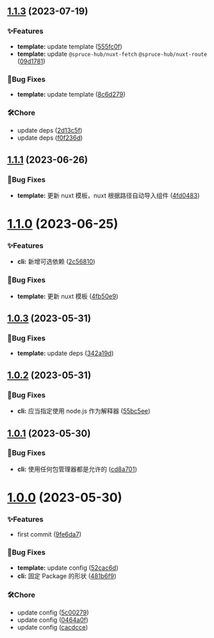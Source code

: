 ## [1.1.3](https://github.com/spruce-hub/create-cli/compare/v1.1.1...v1.1.3) (2023-07-19)

### ✨Features

- **template:** update template ([555fc0f](https://github.com/spruce-hub/create-cli/commit/555fc0fea7a4bec65077fabf154ad60b04a39677))
- **template:** update `@spruce-hub/nuxt-fetch` `@spruce-hub/nuxt-route` ([09d1781](https://github.com/spruce-hub/create-cli/commit/09d17819f85ae76fc69eed77dc0451c544473f1e))

### 🐛Bug Fixes

- **template:** update template ([8c6d279](https://github.com/spruce-hub/create-cli/commit/8c6d2799be6b24f2b2e227faf16ee609a2fde0fc))

### 🛠️Chore

- update deps ([2d13c5f](https://github.com/spruce-hub/create-cli/commit/2d13c5f01aeea19d2deb020d6d1eb5686afcce6c))
- update deps ([f0f236d](https://github.com/spruce-hub/create-cli/commit/f0f236d82a2b9fba4ec8143ae84a63ab392ffae2))

## [1.1.1](https://github.com/spruce-hub/create-cli/compare/v1.1.0...v1.1.1) (2023-06-26)

### 🐛Bug Fixes

- **template:** 更新 nuxt 模板，nuxt 根据路径自动导入组件 ([4fd0483](https://github.com/spruce-hub/create-cli/commit/4fd048316db647531a05a60b83c51633e17597b9))

# [1.1.0](https://github.com/spruce-hub/create-cli/compare/v1.0.3...v1.1.0) (2023-06-25)

### ✨Features

- **cli:** 新增可选依赖 ([2c56810](https://github.com/spruce-hub/create-cli/commit/2c56810a3d98f0c459700c949e2ac4059f96e22a))

### 🐛Bug Fixes

- **template:** 更新 nuxt 模板 ([4fb50e9](https://github.com/spruce-hub/create-cli/commit/4fb50e9e63fd4bb08c8622aafbd4c3eece06acc2))

## [1.0.3](https://github.com/spruce-hub/create-cli/compare/v1.0.2...v1.0.3) (2023-05-31)

### 🐛Bug Fixes

- **template:** update deps ([342a19d](https://github.com/spruce-hub/create-cli/commit/342a19d5d37ff7e84ecac7f141702096bd2f429a))

## [1.0.2](https://github.com/spruce-hub/create-cli/compare/v1.0.1...v1.0.2) (2023-05-31)

### 🐛Bug Fixes

- **cli:** 应当指定使用 node.js 作为解释器 ([55bc5ee](https://github.com/spruce-hub/create-cli/commit/55bc5ee4ed25c103bbd36e8a6f04549a67cce209))

## [1.0.1](https://github.com/spruce-hub/create-cli/compare/v1.0.0...v1.0.1) (2023-05-30)

### 🐛Bug Fixes

- **cli:** 使用任何包管理器都是允许的 ([cd8a701](https://github.com/spruce-hub/create-cli/commit/cd8a70102fa1ec5bc927eb12650fdec8a11754e6))

# [1.0.0](https://github.com/spruce-hub/create-cli/compare/9fe6da7ee24fcbc0c2ee16b853a24b7fe4bcb000...v1.0.0) (2023-05-30)

### ✨Features

- first commit ([9fe6da7](https://github.com/spruce-hub/create-cli/commit/9fe6da7ee24fcbc0c2ee16b853a24b7fe4bcb000))

### 🐛Bug Fixes

- **template:** update config ([52cac6d](https://github.com/spruce-hub/create-cli/commit/52cac6d991caf705822f76ebd4569bcb78db6695))
- **cli:** 固定 Package 的形状 ([481b6f9](https://github.com/spruce-hub/create-cli/commit/481b6f9275d0b9432e84bad7303a94c10971e7a1))

### 🛠️Chore

- update config ([5c00279](https://github.com/spruce-hub/create-cli/commit/5c00279ba6a72cf06aceb71b01a9b7589d74669a))
- update config ([0464a0f](https://github.com/spruce-hub/create-cli/commit/0464a0f3ab0fca363f8265f8b51076582e027973))
- update config ([cacdcce](https://github.com/spruce-hub/create-cli/commit/cacdcceaebf2eea3e578e30a7b0423b157147ca9))
